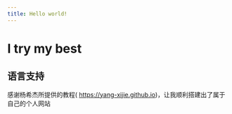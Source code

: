 ```yaml
---
title: Hello world!
---
```


# I try my best

## 语言支持

感谢杨希杰所提供的教程( https://yang-xijie.github.io)，让我顺利搭建出了属于自己的个人网站